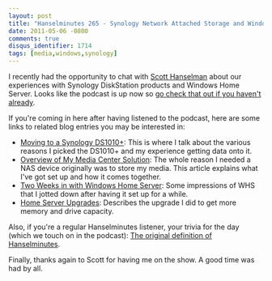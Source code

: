 ```yaml
---
layout: post
title: "Hanselminutes 265 - Synology Network Attached Storage and Windows Home Server"
date: 2011-05-06 -0800
comments: true
disqus_identifier: 1714
tags: [media,windows,synology]
---
```

I recently had the opportunity to chat with [Scott
Hanselman](http://www.hanselman.com) about our experiences with Synology
DiskStation products and Windows Home Server. Looks like the podcast is
up now so [go check that out if you haven't
already](http://www.hanselminutes.com/default.aspx?showID=285).

If you're coming in here after having listened to the podcast, here are
some links to related blog entries you may be interested in:

-   [Moving to a Synology
    DS1010+](/archive/2010/05/20/moving-to-a-synology-ds1010.aspx): This
    is where I talk about the various reasons I picked the DS1010+ and
    my experience getting data onto it.
-   [Overview of My Media Center
    Solution](/archive/2008/09/30/overview-of-my-media-center-solution.aspx):
    The whole reason I needed a NAS device originally was to store my
    media. This article explains what I've got set up and how it comes
    together.
-   [Two Weeks in with Windows Home
    Server](/archive/2008/09/08/two-weeks-in-with-windows-home-server-what-ive-learned.aspx):
    Some impressions of WHS that I jotted down after having it set up
    for a while.
-   [Home Server
    Upgrades](/archive/2008/09/28/home-server-upgrades.aspx): Describes
    the upgrade I did to get more memory and drive capacity.

Also, if you're a regular Hanselminutes listener, your trivia for the
day (which we touch on in the podcast): [The original definition of
Hanselminutes](/archive/2005/03/22/hanselingo.aspx).

Finally, thanks again to Scott for having me on the show. A good time
was had by all.

